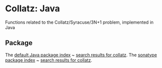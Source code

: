 # Collatz: Java
Functions related to the Collatz/Syracuse/3N+1 problem, implemented in Java
## Package
The [default Java package index](https://mvnrepository.com/) ~ [search results for collatz](https://mvnrepository.com/search?q=collatz).
The [sonatype package index](https://search.maven.org/) ~ [search results for collatz](https://search.maven.org/search?q=collatz).
